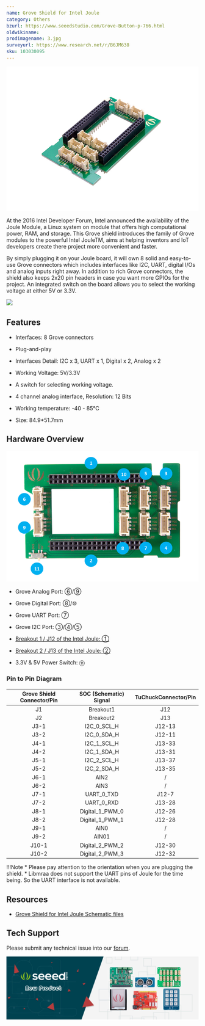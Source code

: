 ```yaml
---
name: Grove Shield for Intel Joule
category: Others
bzurl: https://www.seeedstudio.com/Grove-Button-p-766.html
oldwikiname:
prodimagename: 3.jpg
surveyurl: https://www.research.net/r/B6JM638
sku: 103030095
---
```



![](https://github.com/SeeedDocument/Grove_Shield_for_Intel_Joule/blob/master/img/1.jpg?raw=true)

At the 2016 Intel Developer Forum, Intel announced the availability of the Joule Module, a Linux system on module that offers high computational power, RAM, and storage. This Grove shield introduces the family of Grove modules to the powerful Intel JouleTM, aims at helping inventors and IoT developers create there project more convenient and faster.

By simply plugging it on your Joule board, it will own 8 solid and easy-to-use Grove connectors which includes interfaces like I2C, UART, digital I/Os and analog inputs right away. In addition to rich Grove connectors, the shield also keeps 2x20 pin headers in case you want more GPIOs for the project. An integrated switch on the board allows you to select the working voltage at either 5V or 3.3V.


[![](https://raw.githubusercontent.com/SeeedDocument/Seeed-WiKi/master/docs/images/get_one_now.png)](https://www.seeedstudio.com/Grove-Shield-for-Intel-Joule-p-2782.html)

## Features

- Interfaces: 8 Grove connectors

- Plug-and-play

- Interfaces Detail: I2C x 3, UART x 1, Digital x 2, Analog x 2

- Working Voltage: 5V/3.3V

- A switch for selecting working voltage.

- 4 channel analog interface,  Resolution: 12 Bits

- Working temperature: -40 - 85℃

- Size: 84.9*51.7mm

## Hardware Overview

![](https://github.com/SeeedDocument/Grove_Shield_for_Intel_Joule/raw/master/img/Grove%20Shield%20for%20intel%20Joule%20Pin.png)

- Grove Analog Port: ⑥/⑨

- Grove Digital Port: ⑧/⑩

- Grove UART Port: ⑦

- Grove I2C Port: ③/④/⑤

- [Breakout 1 / J12 of the Intel Joule: ①](http://www.intel.com/content/www/us/en/support/boards-and-kits/000022494.html)

- [Breakout 2 / J13 of the Intel Joule: ②](http://www.intel.com/content/www/us/en/support/boards-and-kits/000022494.html)

- 3.3V & 5V Power Switch: ⑪

### Pin to Pin Diagram
|Grove Shield Connector/Pin|SOC (Schematic) Signal|TuChuckConnector/Pin
|:---:|:---:|:---:|
|J1|Breakout1|J12|
|J2|Breakout2|J13|
|J3-1|I2C_0_SCL_H|J12-13|
|J3-2|I2C_0_SDA_H|J12-11|
|J4-1|I2C_1_SCL_H|J13-33|
|J4-2|I2C_1_SDA_H|J13-31|
|J5-1|I2C_2_SCL_H|J13-37|
|J5-2|I2C_2_SDA_H|J13-35|
|J6-1|AIN2|/|
|J6-2|AIN3|/|
|J7-1|UART_0_TXD|J12-7|
|J7-2|UART_0_RXD|J13-28|
|J8-1|Digital_1_PWM_0|J12-26|
|J8-2|Digital_1_PWM_1|J12-28|
|J9-1|AIN0|/|
|J9-2|AIN01|/|
|J10-1|Digital_2_PWM_2|J12-30|
|J10-2|Digital_2_PWM_3|J12-32|


!!!Note
    * Please pay attention to the orientation when you are plugging the shield.
    * Libmraa does not support the UART pins of Joule for the time being. So the UART interface is not available.

## Resources

* [Grove Shield for Intel Joule Schematic files](https://github.com/SeeedDocument/Grove_Shield_for_Intel_Joule/tree/master/res)

## Tech Support
Please submit any technical issue into our [forum](http://forum.seeedstudio.com/). <br /><p style="text-align:center"><a href="https://www.seeedstudio.com/act-4.html?utm_source=wiki&utm_medium=wikibanner&utm_campaign=newproducts" target="_blank"><img src="https://github.com/SeeedDocument/Wiki_Banner/raw/master/new_product.jpg" /></a></p>
